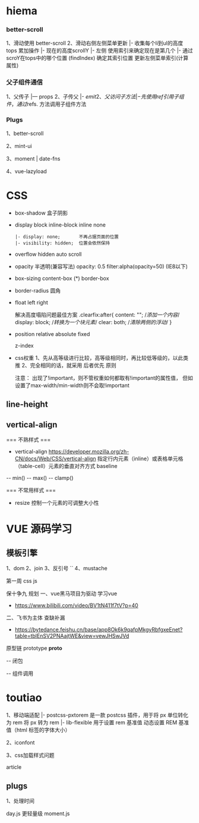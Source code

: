 # hiema

### better-scroll

1、滑动使用 better-scroll
2、滑动右侧左侧菜单更新
    |- 收集每个li到ul的高度 tops 累加操作
    |- 现在的高度scrollY
    |- 左侧 使用索引来确定现在是第几个
    |- 通过scroY在tops中的哪个位置 (findIndex) 确定其索引位置 更新左侧菜单索引(计算属性)

### 父子组件通信

1、父传子
    |— props
2、子传父
    |- $emit
2、父访问子方法
    |- 先使用ref引用子组件，通过$refs. 方法调用子组件方法



### Plugs
1、better-scroll

2、mint-ui

3、moment | date-fns

4、vue-lazyload




# CSS
- box-shadow
    盒子阴影


- display
    block
    inline-block
    inline
    none

      |- display: none;       不再占据页面的位置
      |- visibility: hidden;  位置会依然保持


- overflow
    hidden
    auto
    scroll


- opacity
    半透明(兼容写法)
      opacity: 0.5
      filter:alpha(opacity=50)  (IE8以下)


- box-sizing
    content-box (*)
    border-box


- border-radius
    圆角


- float
    left
    right

    解决高度塌陷问题最佳方案
        .clearfix:after{
            content: "";    /*添加一个内容*/
            display: block;     /*转换为一个块元素*/
            clear: both;    /*清除两侧的浮动*/
          }


- position
    relative
    absolute
    fixed

  z-index


- css权重
    1、先从高等级进行比较，高等级相同时，再比较低等级的，以此类推
    2、完全相同的话，就采用 后者优先 原则

    注意：
        出现了!important，则不管权重如何都取有!important的属性值，
        但如设置了max-width/min-width则不会取!important



## line-height





## vertical-align









=== 不熟样式 ===
- vertical-align    https://developer.mozilla.org/zh-CN/docs/Web/CSS/vertical-align
    指定行内元素（inline）或表格单元格（table-cell）元素的垂直对齐方式
      baseline




-- min()
-- max()
-- clamp()









=== 不常用样式 ===
- resize
  控制一个元素的可调整大小性





# VUE 源码学习

## 模板引擎
1、dom
2、join
3、反引号 ``
4、mustache



第一周
  css js


保十争九
规划
一、vue黑马项目为驱动 学习vue
- https://www.bilibili.com/video/BV1tN411f7tV?p=40

二、飞书为主体 查缺补漏
- https://bytedance.feishu.cn/base/app8Ok6k9qafpMkgyRbfgxeEnet?table=tblEnSV2PNAajtWE&view=vewJHSwJVd




原型链
    prototype
    __proto__



-- 闭包

-- 组件调用







# toutiao

1、移动端适配
    |- postcss-pxtorem 是一款 postcss 插件，用于将 px 单位转化为 rem
          将 px 转为 rem
    |- lib-flexible 用于设置 rem 基准值
          动态设置 REM 基准值（html 标签的字体大小）

2、iconfont

3、css加载样式问题





article

##

## plugs

1、处理时间

  day.js   更轻量级
  moment.js




















